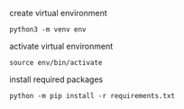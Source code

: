 create virtual environment

`python3 -m venv env`

activate virtual environment

`source env/bin/activate`

install required packages

`python -m pip install -r requirements.txt`

